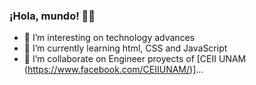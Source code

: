 
### ¡Hola, mundo! 🥰💜


- 👀 I’m interesting on technology advances
- 🌱 I’m currently learning html, CSS and JavaScript
- 💞️ I’m collaborate on Engineer proyects of [CEII UNAM (https://www.facebook.com/CEIIUNAM/)]...


<!---
KarinaBlanco27/KarinaBlanco27 is a ✨ special ✨ repository because its `README.md` (this file) appears on your GitHub profile.
You can click the Preview link to take a look at your changes.
--->
